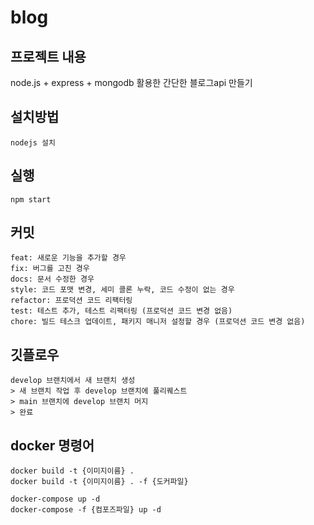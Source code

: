 # blog
## 프로젝트 내용
node.js + express + mongodb 활용한 간단한 블로그api 만들기
## 설치방법
```
nodejs 설치
```
## 실행
```
npm start
```
## 커밋
```
feat: 새로운 기능을 추가할 경우
fix: 버그를 고친 경우
docs: 문서 수정한 경우
style: 코드 포맷 변경, 세미 콜론 누락, 코드 수정이 없는 경우
refactor: 프로덕션 코드 리팩터링
test: 테스트 추가, 테스트 리팩터링 (프로덕션 코드 변경 없음)
chore: 빌드 테스크 업데이트, 패키지 매니저 설정할 경우 (프로덕션 코드 변경 없음)
```
## 깃플로우
```
develop 브랜치에서 새 브랜치 생성
> 새 브랜치 작업 후 develop 브랜치에 풀리퀘스트
> main 브랜치에 develop 브랜치 머지
> 완료
```

## docker 명령어
```
docker build -t {이미지이름} .
docker build -t {이미지이름} . -f {도커파일}

docker-compose up -d
docker-compose -f {컴포즈파일} up -d
```
